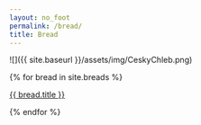 ```yaml
---
layout: no_foot
permalink: /bread/
title: Bread
---
```


![]({{ site.baseurl }}/assets/img/CeskyChleb.png)


{% for bread in site.breads %}
<p><a href="{{ site.baseurl }}{{ bread.url }}">{{ bread.title }}</a></p>
{% endfor %}